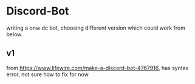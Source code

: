 # Discord-Bot
writing a onw dc bot, choosing different version which could work from below.
## v1
 from https://www.lifewire.com/make-a-discord-bot-4767916, has syntax error, not sure how to fix for now
